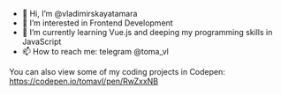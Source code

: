- 👋 Hi, I’m @vladimirskayatamara
- 👀 I’m interested in Frontend Development
- 🌱 I’m currently learning Vue.js and deeping my programming skills in JavaScript
- 📫 How to reach me: telegram @toma_vl

You can also view some of my coding projects in Codepen: 
https://codepen.io/tomavl/pen/RwZxxNB


<!---
vladimirskayatamara/vladimirskayatamara is a ✨ special ✨ repository because its `README.md` (this file) appears on your GitHub profile.
You can click the Preview link to take a look at your changes.
--->
